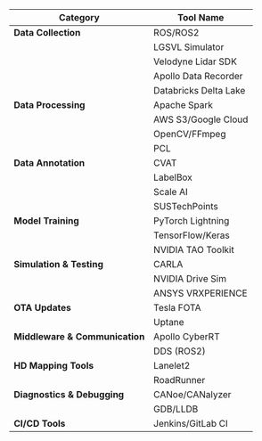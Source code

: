 
| ​**Category**         | ​**Tool Name**            |
|----------------------|--------------------------|
| ​**Data Collection**  | ROS/ROS2                 |
|                      | LGSVL Simulator          |
|                      | Velodyne Lidar SDK       |
|                      | Apollo Data Recorder     |
|                      | Databricks Delta Lake    |
| ​**Data Processing**  | Apache Spark             |
|                      | AWS S3/Google Cloud      |
|                      | OpenCV/FFmpeg            |
|                      | PCL                      |
| ​**Data Annotation**  | CVAT                     |
|                      | LabelBox                 |
|                      | Scale AI                 |
|                      | SUSTechPoints            |
| ​**Model Training**   | PyTorch Lightning        |
|                      | TensorFlow/Keras         |
|                      | NVIDIA TAO Toolkit       |
| ​**Simulation & Testing** | CARLA               |
|                      | NVIDIA Drive Sim         |
|                      | ANSYS VRXPERIENCE        |
| ​**OTA Updates**      | Tesla FOTA               |
|                      | Uptane                   |
| ​**Middleware & Communication** | Apollo CyberRT |
|                      | DDS (ROS2)               |
| ​**HD Mapping Tools** | Lanelet2                |
|                      | RoadRunner              |
| ​**Diagnostics & Debugging** | CANoe/CANalyzer |
|                      | GDB/LLDB                |
| ​**CI/CD Tools**      | Jenkins/GitLab CI       |
